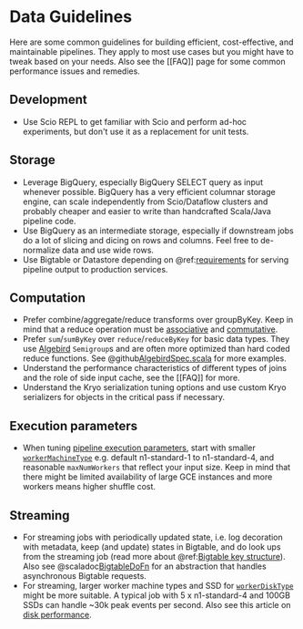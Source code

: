 # Data Guidelines

Here are some common guidelines for building efficient, cost-effective, and maintainable pipelines. They apply to most use cases but you might have to tweak based on your needs. Also see the [[FAQ]] page for some common performance issues and remedies.

## Development

* Use Scio REPL to get familiar with Scio and perform ad-hoc experiments, but don't use it as a replacement for unit tests.

## Storage

* Leverage BigQuery, especially BigQuery SELECT query as input whenever possible. BigQuery has a very efficient columnar storage engine, can scale independently from Scio/Dataflow clusters and probably cheaper and easier to write than handcrafted Scala/Java pipeline code.
* Use BigQuery as an intermediate storage, especially if downstream jobs do a lot of slicing and dicing on rows and columns. Feel free to de-normalize data and use wide rows.
* Use Bigtable or Datastore depending on @ref:[requirements](io/Bigtable.md#bigtable-vs-datastore) for serving pipeline output to production services.

## Computation

* Prefer combine/aggregate/reduce transforms over groupByKey. Keep in mind that a reduce operation must be [associative](https://en.wikipedia.org/wiki/Associative_property) and [commutative](https://en.wikipedia.org/wiki/Commutative_property).
* Prefer `sum`/`sumByKey` over `reduce`/`reduceByKey` for basic data types. They use [Algebird](https://github.com/twitter/algebird) `Semigroup`s and are often more optimized than hard coded reduce functions. See @github[AlgebirdSpec.scala](/scio-examples/src/test/scala/com/spotify/scio/examples/extra/AlgebirdSpec.scala) for more examples.
* Understand the performance characteristics of different types of joins and the role of side input cache, see the [[FAQ]] for more.
* Understand the Kryo serialization tuning options and use custom Kryo serializers for objects in the critical pass if necessary.

## Execution parameters

* When tuning [pipeline execution parameters](https://cloud.google.com/dataflow/pipelines/specifying-exec-params), start with smaller [`workerMachineType`](https://cloud.google.com/compute/docs/machine-types) e.g. default n1-standard-1 to n1-standard-4, and reasonable `maxNumWorkers` that reflect your input size. Keep in mind that there might be limited availability of large GCE instances and more workers means higher shuffle cost.

## Streaming

* For streaming jobs with periodically updated state, i.e. log decoration with metadata, keep (and update) states in Bigtable, and do look ups from the streaming job (read more about @ref:[Bigtable key structure](io/Bigtable.md#key-structure)). Also see @scaladoc[BigtableDoFn](com.spotify.scio.bigtable.BigtableDoFn) for an abstraction that handles asynchronous Bigtable requests.
* For streaming, larger worker machine types and SSD for [`workerDiskType`](https://cloud.google.com/compute/docs/reference/latest/diskTypes) might be more suitable. A typical job with 5 x n1-standard-4 and 100GB SSDs can handle ~30k peak events per second. Also see this article on [disk performance](https://cloud.google.com/compute/docs/disks/performance).
